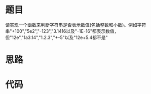 # 题目

请实现一个函数来判断字符串是否表示数值(包括整数和小数)。例如字符串"+100","5e2","-123","3.1416以及"-1E-16"都表示数值，但"12e","1a3.14","1.2.3","+-5"以及"12e+5.4都不是"





# 思路





# 代码

